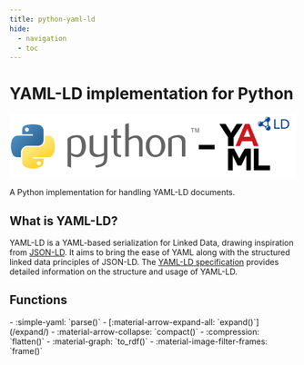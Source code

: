```yaml
---
title: python-yaml-ld
hide:
  - navigation
  - toc
---
```


# YAML-LD implementation for Python

![](logos/python-yaml-ld.png)

A Python implementation for handling YAML-LD documents.

## What is YAML-LD?

YAML-LD is a YAML-based serialization for Linked Data, drawing inspiration from [JSON-LD](https://json-ld.org/). It aims to bring the ease of YAML along with the structured linked data principles of JSON-LD. The [YAML-LD specification](https://json-ld.github.io/yaml-ld/spec/) provides detailed information on the structure and usage of YAML-LD.

## Functions

<div class="grid cards" markdown>
- :simple-yaml: `parse()`
- [:material-arrow-expand-all: `expand()`](/expand/)
- :material-arrow-collapse: `compact()`
- :compression: `flatten()`
- :material-graph: `to_rdf()`
- :material-image-filter-frames: `frame()`
</div>
